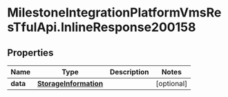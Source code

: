 # MilestoneIntegrationPlatformVmsResTfulApi.InlineResponse200158

## Properties
Name | Type | Description | Notes
------------ | ------------- | ------------- | -------------
**data** | [**StorageInformation**](StorageInformation.md) |  | [optional] 
